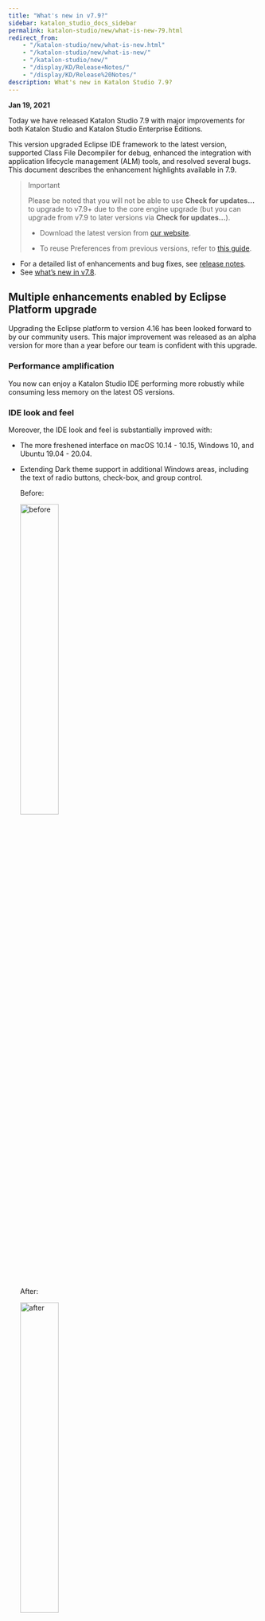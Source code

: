 ```yaml
---
title: "What's new in v7.9?" 
sidebar: katalon_studio_docs_sidebar
permalink: katalon-studio/new/what-is-new-79.html
redirect_from:
    - "/katalon-studio/new/what-is-new.html"
    - "/katalon-studio/new/what-is-new/"
    - "/katalon-studio/new/"
    - "/display/KD/Release+Notes/"
    - "/display/KD/Release%20Notes/"
description: What's new in Katalon Studio 7.9?
---
```


**Jan 19, 2021**

Today we have released Katalon Studio 7.9 with major improvements for both Katalon Studio and Katalon Studio Enterprise Editions.

This version upgraded Eclipse IDE framework to the latest version, supported Class File Decompiler for debug, enhanced the integration with application lifecycle management (ALM) tools, and resolved several bugs. This document describes the enhancement highlights available in 7.9.

> Important
>
> Please be noted that you will not be able to use **Check for updates...** to upgrade to v7.9+ due to the core engine upgrade (but you can upgrade from v7.9 to later versions via **Check for updates...**). 
>
> * Download the latest version from [our website](https://www.katalon.com/download/). 
>
> * To reuse Preferences from previous versions, refer to [this guide](https://docs.katalon.com/katalon-studio/docs/katalon-studio-preferences.html#import-preferences).

* For a detailed list of enhancements and bug fixes, see [release notes](https://docs.katalon.com/katalon-studio/new/version-70.html).
* See [what’s new in v7.8](https://docs.katalon.com/katalon-studio/new/what-is-new-78.html).

## Multiple enhancements enabled by Eclipse Platform upgrade

Upgrading the Eclipse platform to version 4.16 has been looked forward to by our community users. This major improvement was released as an alpha version for more than a year before our team is confident with this upgrade.

### Performance amplification 

You now can enjoy a Katalon Studio IDE performing more robustly while consuming less memory on the latest OS versions.

### IDE look and feel

Moreover, the IDE look and feel is substantially improved with:

* The more freshened interface on macOS 10.14 - 10.15, Windows 10, and Ubuntu 19.04 - 20.04.
* Extending Dark theme support in additional Windows areas, including the text of radio buttons, check-box, and group control.

   Before: 
   
   <img alt="before" src="https://github.com/katalon-studio/docs-images/raw/master/katalon-studio/docs/what-is-new/1_before.PNG" width=40%> 

   After: 
   
   <img alt="after" src="https://github.com/katalon-studio/docs-images/raw/master/katalon-studio/docs/what-is-new/1_after.PNG" width=40%>

### Flexibility to use different JRE (from v8 to v14) for your test projects

The default embedded Java Runtime Environment (JRE) v8 is used to run a Katalon Studio instance, and compile, run your test projects. To make it easy and flexible for you to use your desired JRE version and vendor, you can now set another JRE as the default one for compiling and running test projects. Those of you running tests in console mode can flexibly use another JRE for test execution by using environment variable.

See the [how-to guide](https://docs.katalon.com/katalon-studio/how-to-guides/set-new-default-JRE.html) for more detailed instructions.

<img alt="Change default" src="https://github.com/katalon-studio/docs-images/raw/master/katalon-studio/how-to-guides/change-jre/default.png" width=70%> 

### Katalon Class File Decompiler for debug

In previous versions, you have to manually find, and attach source code of the 3rd-party libraries to prepare for debugging test scripts. In v7.9 and later, with **Katalon Class File Decompiler** enabled by default for all Katalon Studio instances, you can always access a class file's source code for debug. [Learn more](https://docs.katalon.com/katalon-studio/docs/class-decompiler.html)

<img alt="decompiler-introduction" src="https://github.com/katalon-studio/docs-images/raw/master/katalon-studio/docs/class-decompiler/decompiler.png" width=70%>

## More reliable and secure macOS packages

All Katalon Studio and Katalon Runtime Engine packages now are to be notarized for macOS Catalina (10.15.x) as a required step in our distribution process. Understand [why we notarize our macOS software](https://developer.apple.com/documentation/xcode/notarizing_macos_software_before_distribution#overview).

## qTest Integration Enhancements

We made several changes to improve the integration with qTest. Particularly, you can pass Build information and submit screenshots to qTest Manager along with other test logs and reports for analyzing test results better.

Notably, to continue using the integration in this version, you need to map the execution status to activate Automation Integration in qTest. [Learn more](https://docs.katalon.com/katalon-studio/docs/qtest-integration.html#execution-status-mapping)

<img src="https://github.com/katalon-studio/docs-images/raw/master/katalon-studio/docs/enable-qtest-integration/status-map-ks.png" width=70%>

Useful link:

* [CLI] Submit automation test status with build information by -qTestBuildLabel and -qTestBuildURL. [Learn more](https://docs.katalon.com/katalon-studio/docs/console-mode-execution.html#integration-options)

## Newly supported browser versions

* Support Chrome 87.
* Support Microsoft Edge (Chromium) 87.

